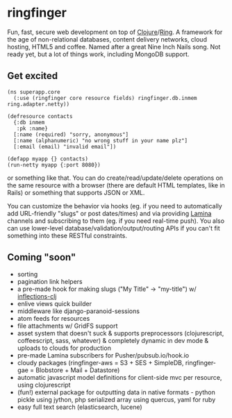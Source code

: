# ringfinger #
Fun, fast, secure web development on top of [Clojure](http://clojure.org)/[Ring](https://github.com/mmcgrana/ring).
A framework for the age of non-relational databases, content delivery networks, cloud hosting, HTML5 and coffee.
Named after a great Nine Inch Nails song.
Not ready yet, but a lot of things work, including MongoDB support.

## Get excited ##

    (ns superapp.core
      (:use (ringfinger core resource fields) ringfinger.db.inmem ring.adapter.netty))
    
    (defresource contacts
      {:db inmem
       :pk :name}
      [:name (required) "sorry, anonymous"]
      [:name (alphanumeric) "no wrong stuff in your name plz"]
      [:email (email) "invalid email"])
    
    (defapp myapp {} contacts)
    (run-netty myapp {:port 8080})

or something like that. You can do create/read/update/delete operations on the same resource with a browser (there are default HTML templates, like in Rails) or something that supports JSON or XML.

You can customize the behavior via hooks (eg. if you need to automatically add URL-friendly "slugs" or post dates/times) and via providing [Lamina](https://github.com/ztellman/lamina) channels and subscribing to them (eg. if you need real-time push).
You also can use lower-level database/validation/output/routing APIs if you can't fit something into these RESTful constraints.

## Coming "soon" ##

- sorting
- pagination link helpers
- a pre-made hook for making slugs ("My Title" -> "my-title") w/ [inflections-clj](https://github.com/r0man/inflections-clj)
- enlive views quick builder
- middleware like django-paranoid-sessions
- atom feeds for resources
- file attachments w/ GridFS support
- asset system that doesn't suck & supports preprocessors (clojurescript, coffeescript, sass, whatever) & completely dynamic in dev mode & uploads to clouds for production
- pre-made Lamina subscribers for Pusher/pubsub.io/hook.io
- cloudy packages (ringfinger-aws = S3 + SES + SimpleDB, ringfinger-gae = Blobstore + Mail + Datastore)
- automatic javascript model definitions for client-side mvc per resource, using clojurescript
- (fun!) external package for outputting data in native formats - python pickle using jython, php serialized array using quercus, yaml for ruby
- easy full text search (elasticsearch, lucene)
